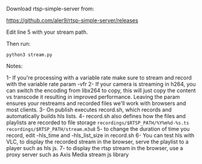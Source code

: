 
Download rtsp-simple-server from:

https://github.com/aler9/rtsp-simple-server/releases

Edit line 5 with your stream path.

Then run:

`python3 stream.py`


Notes:

1- If you're processing with a variable rate make sure to stream and record with the variable rate param -vfr
2- If your camera is streaming in h264, you can switch the encoding from libx264 to copy, this will just copy the content vs transcode it resulting in improved performance. Leaving the param ensures your restreams and recorded files we'll work with browsers and most clients.
3- On publish executes record.sh, which records and automatically builds hls lists.
4- record.sh also defines how the files and playlists are recorded to file storage `recordings/$RTSP_PATH/%Y%m%d-%s.ts` `recordings/$RTSP_PATH/stream.m3u8`
5- to change the duration of time you record, edit -hls_time and -hls_list_size in record.sh
6- You can test hls with VLC, to display the recorded stream in the browser, serve the playlist to a player such as hls js.
7- to display the rtsp stream in the browser, use a proxy server such as Axis Media stream js library